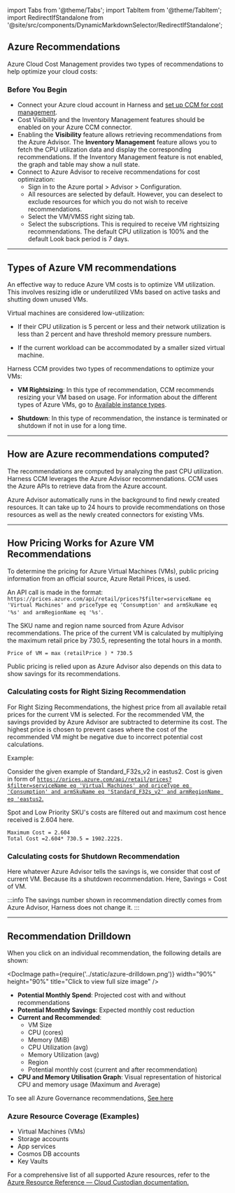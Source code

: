 import Tabs from '@theme/Tabs';
import TabItem from '@theme/TabItem';
import RedirectIfStandalone from '@site/src/components/DynamicMarkdownSelector/RedirectIfStandalone';

<RedirectIfStandalone label="AWS" targetPage="/docs/cloud-cost-management/get-started/dynamic-get-started" />

## Azure Recommendations

Azure Cloud Cost Management provides two types of recommendations to help optimize your cloud costs:

<Tabs>
<TabItem value="vm" label="Azure VM">


### Before You Begin

- Connect your Azure cloud account in Harness and [set up CCM for cost management](/docs/cloud-cost-management/get-started/#azure).
- Cost Visibility and the Inventory Management features should be enabled on your Azure CCM connector.
- Enabling the **Visibility** feature allows retrieving recommendations from the Azure Advisor. The **Inventory Management** feature allows you to fetch the CPU utilization data and display the corresponding recommendations. If the Inventory Management feature is not enabled, the graph and table may show a null state.
- Connect to Azure Advisor to receive recommendations for cost optimization: 
    - Sign in to the Azure portal > Advisor > Configuration.
    - All resources are selected by default. However, you can deselect to exclude resources for which you do not wish to receive recommendations.
    - Select the VM/VMSS right sizing tab.
    - Select the subscriptions. This is required to receive VM rightsizing recommendations. The default CPU utilization is 100% and the default Look back period is 7 days.


------

## Types of Azure VM recommendations

An effective way to reduce Azure VM costs is to optimize VM utilization. This involves resizing idle or underutilized VMs based on active tasks and shutting down unused VMs.

Virtual machines are considered low-utilization:

* If their CPU utilization is 5 percent or less and their network utilization is less than 2 percent and have threshold memory pressure numbers.

* If the current workload can be accommodated by a smaller sized virtual machine.

Harness CCM provides two types of recommendations to optimize your VMs:

* **VM Rightsizing**: In this type of recommendation, CCM recommends resizing your VM based on usage. For information about the different types of Azure VMs, go to [Available instance types](https://learn.microsoft.com/en-us/azure/virtual-machines/sizes). 

* **Shutdown**: In this type of recommendation, the instance is terminated or shutdown if not in use for a long time.  
  
------

## How are Azure recommendations computed?

The recommendations are computed by analyzing the past CPU utilization. Harness CCM leverages the Azure Advisor recommendations. CCM uses the Azure APIs to retrieve data from the Azure account.

Azure Advisor automatically runs in the background to find newly created resources. It can take up to 24 hours to provide recommendations on those resources as well as the newly created connectors for existing VMs.

-------

## How Pricing Works for Azure VM Recommendations

To determine the pricing for Azure Virtual Machines (VMs), public pricing information from an official source, Azure Retail Prices, is used.

An API call is made in the format: `https://prices.azure.com/api/retail/prices?$filter=serviceName eq 'Virtual Machines' and priceType eq 'Consumption' and armSkuName eq '%s' and armRegionName eq '%s'`.

The SKU name and region name sourced from Azure Advisor recommendations. The price of the current VM is calculated by multiplying the maximum retail price by 730.5, representing the total hours in a month.

`Price of VM = max (retailPrice ) * 730.5`

Public pricing is relied upon as Azure Advisor also depends on this data to show savings for its recommendations.

### Calculating costs for Right Sizing Recommendation

For Right Sizing Recommendations, the highest price from all available retail prices for the current VM is selected. For the recommended VM, the savings provided by Azure Advisor are subtracted to determine its cost. The highest price is chosen to prevent cases where the cost of the recommended VM might be negative due to incorrect potential cost calculations.

Example:

Consider the given example of Standard_F32s_v2 in eastus2. Cost is given in form of [`https://prices.azure.com/api/retail/prices?$filter=serviceName eq 'Virtual Machines' and priceType eq 'Consumption' and armSkuName eq 'Standard_F32s_v2' and armRegionName eq 'eastus2`.](https://prices.azure.com/api/retail/prices?$filter=serviceName%20eq%20%27Virtual%20Machines%27%20and%20priceType%20eq%20%27Consumption%27%20and%20armSkuName%20eq%20%27Standard_F32s_v2%27%20and%20armRegionName%20eq%20%27eastus2%27)

Spot and Low Priority SKU's costs are filtered out and maximum cost hence received is 2.604 here.
```
Maximum Cost = 2.604
Total Cost =2.604* 730.5 = 1902.222$.
```

### Calculating costs for Shutdown Recommendation
Here whatever Azure Advisor tells the savings is, we consider that cost of current VM. Because its a shutdown recommendation. Here, Savings = Cost of VM.

:::info
The savings number shown in recommendation directly comes from Azure Advisor, Harness does not change it. 
:::

------

## Recommendation Drilldown

When you click on an individual recommendation, the following details are shown:

<DocImage path={require('../static/azure-drilldown.png')} width="90%" height="90%" title="Click to view full size image" />

- **Potential Monthly Spend**: Projected cost with and without recommendations
- **Potential Monthly Savings**: Expected monthly cost reduction
- **Current and Recommended**:
    - VM Size
    - CPU (cores)
    - Memory (MiB)
    - CPU Utilization (avg)
    - Memory Utilization (avg)
    - Region
    - Potential monthly cost (current and after recommendation)
- **CPU and Memory Utilisation Graph**: Visual representation of historical CPU and memory usage (Maximum and Average)

</TabItem>
<TabItem value="governance" label="Governance">

To see all Azure Governance recommendations, [See here](/docs/cloud-cost-management/use-ccm-cost-governance/asset-governance/azure/azure-recommendations)

### Azure Resource Coverage (Examples)

- Virtual Machines (VMs)
- Storage accounts
- App services
- Cosmos DB accounts
- Key Vaults

For a comprehensive list of all supported Azure resources, refer to the [Azure Resource Reference — Cloud Custodian documentation.](https://cloudcustodian.io/docs/azure/resources/index.html)

</TabItem>
</Tabs>